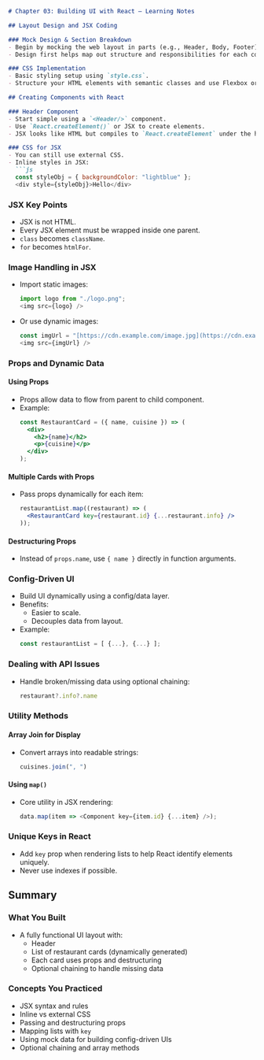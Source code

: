 ```markdown
# Chapter 03: Building UI with React – Learning Notes

## Layout Design and JSX Coding

### Mock Design & Section Breakdown
- Begin by mocking the web layout in parts (e.g., Header, Body, Footer).
- Design first helps map out structure and responsibilities for each component.

### CSS Implementation
- Basic styling setup using `style.css`.
- Structure your HTML elements with semantic classes and use Flexbox or Grid.

## Creating Components with React

### Header Component
- Start simple using a `<Header/>` component.
- Use `React.createElement()` or JSX to create elements.
- JSX looks like HTML but compiles to `React.createElement` under the hood.

### CSS for JSX
- You can still use external CSS.
- Inline styles in JSX:
  ```js
  const styleObj = { backgroundColor: "lightblue" };
  <div style={styleObj}>Hello</div>
  ```

### JSX Key Points
- JSX is not HTML.
- Every JSX element must be wrapped inside one parent.
- `class` becomes `className`.
- `for` becomes `htmlFor`.

### Image Handling in JSX
- Import static images:
  ```js
  import logo from "./logo.png";
  <img src={logo} />
  ```
- Or use dynamic images:
  ```js
  const imgUrl = "[https://cdn.example.com/image.jpg](https://cdn.example.com/image.jpg)";
  <img src={imgUrl} />
  ```

### Props and Dynamic Data

#### Using Props
- Props allow data to flow from parent to child component.
- Example:
  ```jsx
  const RestaurantCard = ({ name, cuisine }) => (
    <div>
      <h2>{name}</h2>
      <p>{cuisine}</p>
    </div>
  );
  ```

#### Multiple Cards with Props
- Pass props dynamically for each item:
  ```jsx
  restaurantList.map((restaurant) => (
    <RestaurantCard key={restaurant.id} {...restaurant.info} />
  ));
  ```

#### Destructuring Props
- Instead of `props.name`, use `{ name }` directly in function arguments.

### Config-Driven UI
- Build UI dynamically using a config/data layer.
- Benefits:
  - Easier to scale.
  - Decouples data from layout.
- Example:
  ```js
  const restaurantList = [ {...}, {...} ];
  ```

### Dealing with API Issues
- Handle broken/missing data using optional chaining:
  ```js
  restaurant?.info?.name
  ```

### Utility Methods

#### Array Join for Display
- Convert arrays into readable strings:
  ```js
  cuisines.join(", ")
  ```

#### Using `map()`
- Core utility in JSX rendering:
  ```js
  data.map(item => <Component key={item.id} {...item} />);
  ```

### Unique Keys in React
- Add `key` prop when rendering lists to help React identify elements uniquely.
- Never use indexes if possible.

## Summary

### What You Built
- A fully functional UI layout with:
  - Header
  - List of restaurant cards (dynamically generated)
  - Each card uses props and destructuring
  - Optional chaining to handle missing data

### Concepts You Practiced
- JSX syntax and rules
- Inline vs external CSS
- Passing and destructuring props
- Mapping lists with `key`
- Using mock data for building config-driven UIs
- Optional chaining and array methods
```